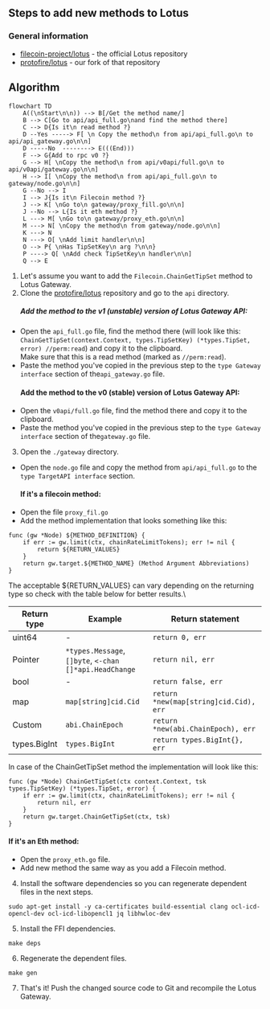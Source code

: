 ## Steps to add  new methods to Lotus


### General information

- [filecoin-project/lotus](https://github.com/filecoin-project/lotus) - the official Lotus repository
- [protofire/lotus](https://github.com/protofire/lotus) - our fork of that repository


## Algorithm

````mermaid
flowchart TD
    A((\nStart\n\n)) --> B[/Get the method name/]
    B --> C[Go to api/api_full.go\nand find the method there]
    C --> D{Is it\n read method ?}
    D --Yes -----> F[ \n Copy the method\n from api/api_full.go\n to api/api_gateway.go\n\n]
    D -----No  --------> E(((End)))
    F --> G{Add to rpc v0 ?}
    G --> H[ \nCopy the method\n from api/v0api/full.go\n to api/v0api/gateway.go\n\n]
    H --> I[ \nCopy the method\n from api/api_full.go\n to gateway/node.go\n\n]
    G --No --> I
    I --> J{Is it\n Filecoin method ?}
    J --> K[ \nGo to\n gateway/proxy_fill.go\n\n]
    J --No --> L{Is it eth method ?}
    L ---> M[ \nGo to\n gateway/proxy_eth.go\n\n]
    M ---> N[ \nCopy the method\n from gateway/node.go\n\n]
    K ---> N
    N ---> O[ \nAdd limit handler\n\n]
    O --> P{ \nHas TipSetKey\n arg ?\n\n}
    P ----> Q[ \nAdd check TipSetKey\n handler\n\n]
    Q --> E

````

1. Let's assume you want to add the `Filecoin.ChainGetTipSet` method to Lotus Gateway.
2. Clone the [protofire/lotus](https://github.com/protofire/lotus) repository and go to the `api` directory.
   ##### Add the method to the v1 (unstable) version of Lotus Gateway API:
 - Open the `api_full.go` file, find the method there (will look like this: ```ChainGetTipSet(context.Context, types.TipSetKey) (*types.TipSet, error) //perm:read```) and copy it to the clipboard.\
 Make sure that this is a read method (marked as ```//perm:read```). 
 - Paste the method you've copied in the previous step to the `type Gateway interface` section of the`api_gateway.go` file.
   #### Add the method to the v0 (stable) version of Lotus Gateway API:
 - Open the `v0api/full.go` file, find the method there and copy it to the clipboard.
 - Paste the method you've copied in the previous step to the `type Gateway interface` section of the`gateway.go` file.
3. Open the `./gateway` directory.
 - Open the `node.go` file and copy the method from `api/api_full.go` to the `type TargetAPI interface` section.
   #### If it's a filecoin method:
 - Open the file `proxy_fil.go`
 - Add the method implementation that looks something like this:
```
func (gw *Node) ${METHOD_DEFINITION} {
	if err := gw.limit(ctx, chainRateLimitTokens); err != nil {
		return ${RETURN_VALUES}
	}
	return gw.target.${METHOD_NAME} (Method Argument Abbreviations)
}
```
The acceptable ${RETURN_VALUES} can vary depending on the returning type so check with the table below for better results.\

| Return type   | Example                                                | Return statement                      |
|---------------|--------------------------------------------------------|---------------------------------------|
| uint64        | -                                                      | `return 0, err`                       |
| Pointer       | `*types.Message`, `[]byte`, `<-chan []*api.HeadChange` | `return nil, err`                     |
| bool          | -                                                      | `return false, err`                   |
| map           | `map[string]cid.Cid`                                   | `return *new(map[string]cid.Cid), err` |
| Custom        | `abi.ChainEpoch`                                       | `return *new(abi.ChainEpoch), err`    |
| types.BigInt  | `types.BigInt`                                          |  `return types.BigInt{}, err`         |

In case of the ChainGetTipSet method the implementation will look like this:

````
func (gw *Node) ChainGetTipSet(ctx context.Context, tsk types.TipSetKey) (*types.TipSet, error) {
	if err := gw.limit(ctx, chainRateLimitTokens); err != nil {
		return nil, err
	}
	return gw.target.ChainGetTipSet(ctx, tsk)
}
````

   #### If it's an Eth method:

 - Open the `proxy_eth.go` file.
 - Add new method the same way as you add a Filecoin method.

4. Install the software dependencies so you can regenerate dependent files in the next steps.
```shell
sudo apt-get install -y ca-certificates build-essential clang ocl-icd-opencl-dev ocl-icd-libopencl1 jq libhwloc-dev
```

5. Install the FFI dependencies.

````shell
make deps
````

6. Regenerate the dependent files.
```shell
make gen
```

7. That's it! Push the changed source code to Git and recompile the Lotus Gateway.
